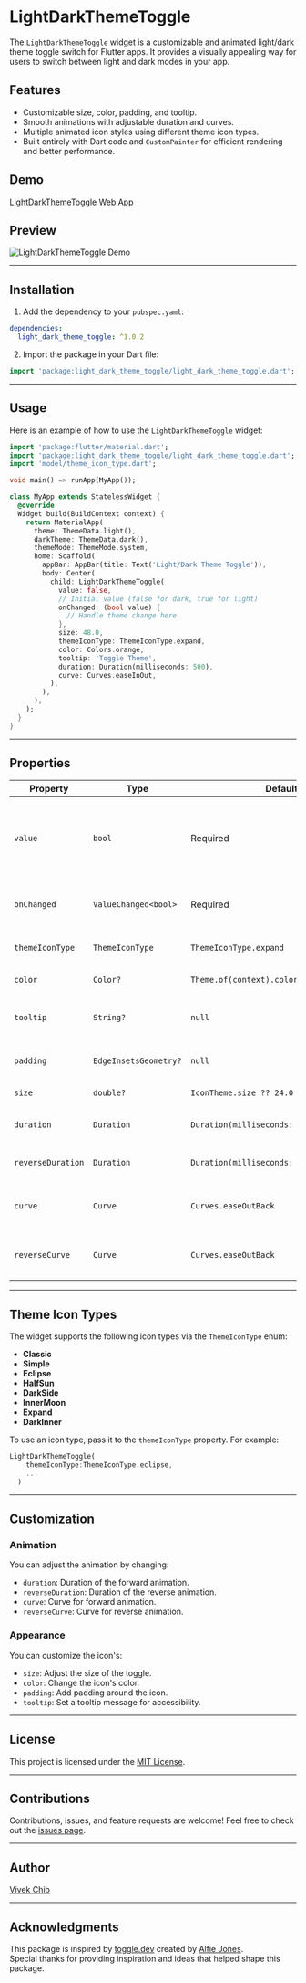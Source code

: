 # LightDarkThemeToggle

The `LightDarkThemeToggle` widget is a customizable and animated light/dark theme toggle switch for
Flutter apps. It provides a visually appealing way for users to switch between light and dark modes
in your app.

## Features

- Customizable size, color, padding, and tooltip.
- Smooth animations with adjustable duration and curves.
- Multiple animated icon styles using different theme icon types.
- Built entirely with Dart code and `CustomPainter` for efficient rendering and better performance.

## Demo

[LightDarkThemeToggle Web App](https://vchib1.github.io/LightDarkThemeToggleWebApp/)

## Preview

![LightDarkThemeToggle Demo](https://raw.githubusercontent.com/vchib1/LightDarkThemeToggleWebApp/refs/heads/master/assets/demo.gif)

---

## Installation

1. Add the dependency to your `pubspec.yaml`:

```yaml
dependencies:
  light_dark_theme_toggle: ^1.0.2
```

2. Import the package in your Dart file:

```dart
import 'package:light_dark_theme_toggle/light_dark_theme_toggle.dart';
```

---

## Usage

Here is an example of how to use the `LightDarkThemeToggle` widget:

```dart
import 'package:flutter/material.dart';
import 'package:light_dark_theme_toggle/light_dark_theme_toggle.dart';
import 'model/theme_icon_type.dart';

void main() => runApp(MyApp());

class MyApp extends StatelessWidget {
  @override
  Widget build(BuildContext context) {
    return MaterialApp(
      theme: ThemeData.light(),
      darkTheme: ThemeData.dark(),
      themeMode: ThemeMode.system,
      home: Scaffold(
        appBar: AppBar(title: Text('Light/Dark Theme Toggle')),
        body: Center(
          child: LightDarkThemeToggle(
            value: false,
            // Initial value (false for dark, true for light)
            onChanged: (bool value) {
              // Handle theme change here.
            },
            size: 48.0,
            themeIconType: ThemeIconType.expand,
            color: Colors.orange,
            tooltip: 'Toggle Theme',
            duration: Duration(milliseconds: 500),
            curve: Curves.easeInOut,
          ),
        ),
      ),
    );
  }
}
```

---

## Properties

| Property          | Type                  | Default                                   | Description                                                            |
|-------------------|-----------------------|-------------------------------------------|------------------------------------------------------------------------|
| `value`           | `bool`                | Required                                  | Determines whether the toggle is in light (true) or dark (false) mode. |
| `onChanged`       | `ValueChanged<bool>`  | Required                                  | Callback when the toggle is pressed.                                   |
| `themeIconType`   | `ThemeIconType`       | `ThemeIconType.expand`                    | Defines the style of the icon.                                         |
| `color`           | `Color?`              | `Theme.of(context).colorScheme.onSurface` | Color of the icon.                                                     |
| `tooltip`         | `String?`             | `null`                                    | Tooltip displayed on long press.                                       |
| `padding`         | `EdgeInsetsGeometry?` | `null`                                    | Padding around the icon.                                               |
| `size`            | `double?`             | `IconTheme.size ?? 24.0`                  | Size of the icon.                                                      |
| `duration`        | `Duration`            | `Duration(milliseconds: 750)`             | Duration of the animation.                                             |
| `reverseDuration` | `Duration`            | `Duration(milliseconds: 750)`             | Duration of the reverse animation.                                     |
| `curve`           | `Curve`               | `Curves.easeOutBack`                      | Animation curve for the forward animation.                             |
| `reverseCurve`    | `Curve`               | `Curves.easeOutBack`                      | Animation curve for the reverse animation.                             |

---

## Theme Icon Types

The widget supports the following icon types via the `ThemeIconType` enum:

- **Classic**
- **Simple**
- **Eclipse**
- **HalfSun**
- **DarkSide**
- **InnerMoon**
- **Expand**
- **DarkInner**

To use an icon type, pass it to the `themeIconType` property. For example:

```dart
LightDarkThemeToggle(
    themeIconType:ThemeIconType.eclipse,
    ...
  )
```

---

## Customization

### Animation

You can adjust the animation by changing:

- `duration`: Duration of the forward animation.
- `reverseDuration`: Duration of the reverse animation.
- `curve`: Curve for forward animation.
- `reverseCurve`: Curve for reverse animation.

### Appearance

You can customize the icon's:

- `size`: Adjust the size of the toggle.
- `color`: Change the icon's color.
- `padding`: Add padding around the icon.
- `tooltip`: Set a tooltip message for accessibility.

---

## License

This project is licensed under the [MIT License](LICENSE).

---

## Contributions

Contributions, issues, and feature requests are welcome! Feel free to check out
the [issues page](https://github.com/vchib1/LightDarkThemeToggle/issues).

---

## Author

[Vivek Chib](https://github.com/vchib1)

---

## Acknowledgments

This package is inspired by [toggle.dev](https://toggles.dev/) created
by [Alfie Jones](https://github.com/AlfieJones).  
Special thanks for providing inspiration and ideas that helped shape this package.

